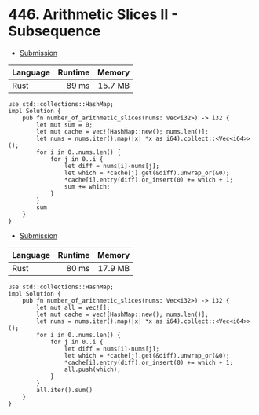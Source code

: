 # 446. Arithmetic Slices II - Subsequence
- [Submission](https://leetcode.com/submissions/detail/1139918576/)

| Language | Runtime | Memory |
| :-       |       -:|      -:|
| Rust | 89 ms | 15.7 MB |
```
use std::collections::HashMap;
impl Solution {
    pub fn number_of_arithmetic_slices(nums: Vec<i32>) -> i32 {
        let mut sum = 0;
        let mut cache = vec![HashMap::new(); nums.len()];
        let nums = nums.iter().map(|x| *x as i64).collect::<Vec<i64>>();
        for i in 0..nums.len() {
            for j in 0..i {
                let diff = nums[i]-nums[j];
                let which = *cache[j].get(&diff).unwrap_or(&0);
                *cache[i].entry(diff).or_insert(0) += which + 1;
                sum += which;
            }
        }
        sum
    }    
}
```
- [Submission](https://leetcode.com/submissions/detail/1139918221/)

| Language | Runtime | Memory |
| :-       |       -:|      -:|
| Rust | 80 ms | 17.9 MB |
```
use std::collections::HashMap;
impl Solution {
    pub fn number_of_arithmetic_slices(nums: Vec<i32>) -> i32 {
        let mut all = vec![];
        let mut cache = vec![HashMap::new(); nums.len()];
        let nums = nums.iter().map(|x| *x as i64).collect::<Vec<i64>>();
        for i in 0..nums.len() {
            for j in 0..i {
                let diff = nums[i]-nums[j];
                let which = *cache[j].get(&diff).unwrap_or(&0);
                *cache[i].entry(diff).or_insert(0) += which + 1;
                all.push(which);
            }
        }
        all.iter().sum()
    }    
}
```
